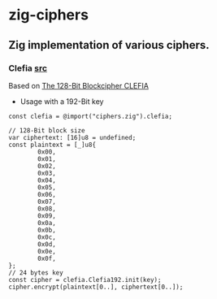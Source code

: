 # zig-ciphers

## Zig implementation of various ciphers.
### Clefia [src](src/ciphers/clefia.zig) 

Based on [The 128-Bit Blockcipher CLEFIA](https://datatracker.ietf.org/doc/html/rfc6114)
- Usage with a 192-Bit key
```zig
const clefia = @import("ciphers.zig").clefia;

// 128-Bit block size
var ciphertext: [16]u8 = undefined;
const plaintext = [_]u8{
        0x00,
        0x01,
        0x02,
        0x03,
        0x04,
        0x05,
        0x06,
        0x07,
        0x08,
        0x09,
        0x0a,
        0x0b,
        0x0c,
        0x0d,
        0x0e,
        0x0f,
};
// 24 bytes key
const cipher = clefia.Clefia192.init(key);
cipher.encrypt(plaintext[0..], ciphertext[0..]);
```
